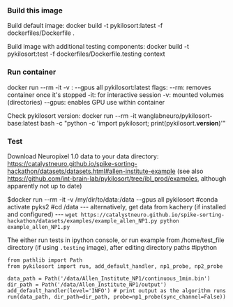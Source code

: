 ### Build this image
Build default image: 
docker build -t pykilosort:latest -f dockerfiles/Dockerfile .

Build image with additional testing components: 
docker build -t pykilosort:test -f dockerfiles/Dockerfile.testing context

### Run container
docker run --rm -it -v <host-data-folder>:<docker-data-folder> --gpus all pykilosort:latest
flags:
--rm: removes container once it's stopped
-it: for interactive session
-v: mounted volumes (directories)
--gpus: enables GPU use within container 

Check pykilosort version:
docker run --rm -it wanglabneuro/pykilosort-base:latest bash -c "python -c 'import pykilosort; print(pykilosort.__version__)'"

### Test
Download Neuropixel 1.0 data to your data directory: https://catalystneuro.github.io/spike-sorting-hackathon/datasets/datasets.html#allen-institute-example
(see also https://github.com/int-brain-lab/pykilosort/tree/ibl_prod/examples, although apparently not up to date)

$docker run --rm -it -v /my/dir/to/data:/data --gpus all pykilosort
#conda activate pyks2
#cd /data
    --- alternatively, get data from kachery (if installed and configured) ---
    ```
    wget https://catalystneuro.github.io/spike-sorting-hackathon/datasets/examples/example_allen_NP1.py
    python example_allen_NP1.py
    ```

The either run tests in ipython console, or run example from /home/test_file directory (if using `.testing` image), after editing directory paths
#ipython
```
from pathlib import Path
from pykilosort import run, add_default_handler, np1_probe, np2_probe

data_path = Path('/data/Allen_Institute_NP1/continuous_1min.bin')
dir_path = Path('/data/Allen_Institute_NP1/output')
add_default_handler(level='INFO') # print output as the algorithm runs
run(data_path, dir_path=dir_path, probe=np1_probe(sync_channel=False))
```
